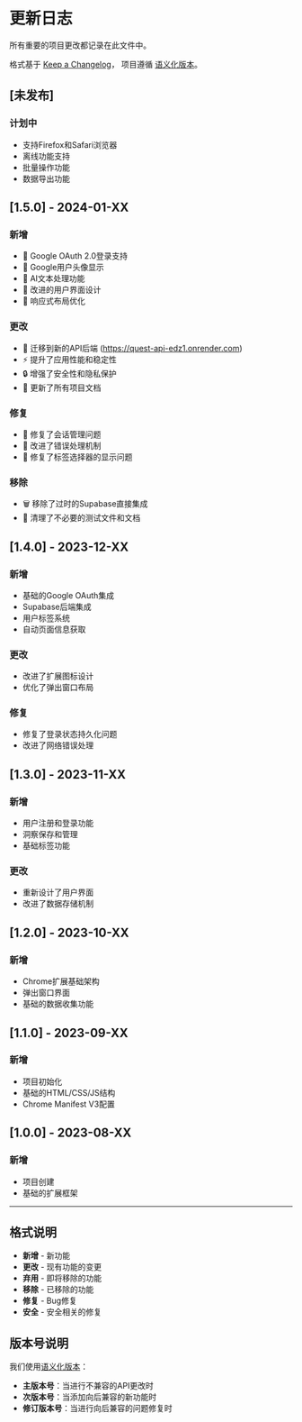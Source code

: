# 更新日志

所有重要的项目更改都记录在此文件中。

格式基于 [Keep a Changelog](https://keepachangelog.com/zh-CN/1.0.0/)，
项目遵循 [语义化版本](https://semver.org/lang/zh-CN/)。

## [未发布]

### 计划中
- 支持Firefox和Safari浏览器
- 离线功能支持
- 批量操作功能
- 数据导出功能

## [1.5.0] - 2024-01-XX

### 新增
- 🔐 Google OAuth 2.0登录支持
- 👤 Google用户头像显示
- 🤖 AI文本处理功能
- 🎨 改进的用户界面设计
- 📱 响应式布局优化

### 更改
- 🔄 迁移到新的API后端 (https://quest-api-edz1.onrender.com)
- ⚡ 提升了应用性能和稳定性
- 🔒 增强了安全性和隐私保护
- 📝 更新了所有项目文档

### 修复
- 🐛 修复了会话管理问题
- 🔧 改进了错误处理机制
- 🎯 修复了标签选择器的显示问题

### 移除
- 🗑️ 移除了过时的Supabase直接集成
- 🧹 清理了不必要的测试文件和文档

## [1.4.0] - 2023-12-XX

### 新增
- 基础的Google OAuth集成
- Supabase后端集成
- 用户标签系统
- 自动页面信息获取

### 更改
- 改进了扩展图标设计
- 优化了弹出窗口布局

### 修复
- 修复了登录状态持久化问题
- 改进了网络错误处理

## [1.3.0] - 2023-11-XX

### 新增
- 用户注册和登录功能
- 洞察保存和管理
- 基础标签功能

### 更改
- 重新设计了用户界面
- 改进了数据存储机制

## [1.2.0] - 2023-10-XX

### 新增
- Chrome扩展基础架构
- 弹出窗口界面
- 基础的数据收集功能

## [1.1.0] - 2023-09-XX

### 新增
- 项目初始化
- 基础的HTML/CSS/JS结构
- Chrome Manifest V3配置

## [1.0.0] - 2023-08-XX

### 新增
- 项目创建
- 基础的扩展框架

---

## 格式说明

- **新增** - 新功能
- **更改** - 现有功能的变更
- **弃用** - 即将移除的功能
- **移除** - 已移除的功能
- **修复** - Bug修复
- **安全** - 安全相关的修复

## 版本号说明

我们使用[语义化版本](https://semver.org/lang/zh-CN/)：

- **主版本号**：当进行不兼容的API更改时
- **次版本号**：当添加向后兼容的新功能时
- **修订版本号**：当进行向后兼容的问题修复时
